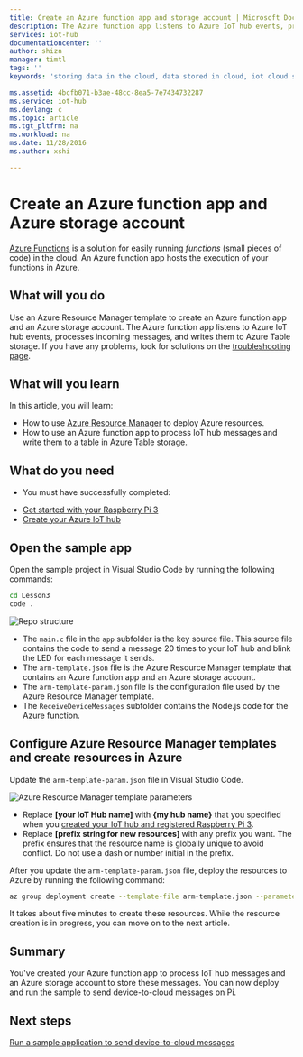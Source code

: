 ```yaml
---
title: Create an Azure function app and storage account | Microsoft Docs
description: The Azure function app listens to Azure IoT hub events, processes incoming messages, and writes them to Azure Table storage.
services: iot-hub
documentationcenter: ''
author: shizn
manager: timtl
tags: ''
keywords: 'storing data in the cloud, data stored in cloud, iot cloud service'

ms.assetid: 4bcfb071-b3ae-48cc-8ea5-7e7434732287
ms.service: iot-hub
ms.devlang: c
ms.topic: article
ms.tgt_pltfrm: na
ms.workload: na
ms.date: 11/28/2016
ms.author: xshi

---
```

# Create an Azure function app and Azure storage account
[Azure Functions](../../articles/azure-functions/functions-overview.md) is a solution for easily running *functions* (small pieces of code) in the cloud. An Azure function app hosts the execution of your functions in Azure.

## What will you do
Use an Azure Resource Manager template to create an Azure function app and an Azure storage account. The Azure function app listens to Azure IoT hub events, processes incoming messages, and writes them to Azure Table storage. If you have any problems, look for solutions on the [troubleshooting page](iot-hub-raspberry-pi-kit-c-troubleshooting.md).

## What will you learn
In this article, you will learn:
* How to use [Azure Resource Manager](../../articles/azure-resource-manager/resource-group-overview.md) to deploy Azure resources.
* How to use an Azure function app to process IoT hub messages and write them to a table in Azure Table storage.

## What do you need
* You must have successfully completed:
- [Get started with your Raspberry Pi 3](iot-hub-raspberry-pi-kit-c-get-started.md)
- [Create your Azure IoT hub](iot-hub-raspberry-pi-kit-c-get-started.md)

## Open the sample app
Open the sample project in Visual Studio Code by running the following commands:

```bash
cd Lesson3
code .
```

![Repo structure](media/iot-hub-raspberry-pi-lessons/lesson3/repo_structure_c.png)

* The `main.c` file in the `app` subfolder is the key source file. This source file contains the code to send a message 20 times to your IoT hub and blink the LED for each message it sends.
* The `arm-template.json` file is the Azure Resource Manager template that contains an Azure function app and an Azure storage account.
* The `arm-template-param.json` file is the configuration file used by the Azure Resource Manager template.
* The `ReceiveDeviceMessages` subfolder contains the Node.js code for the Azure function.

## Configure Azure Resource Manager templates and create resources in Azure
Update the `arm-template-param.json` file in Visual Studio Code.

![Azure Resource Manager template parameters](media/iot-hub-raspberry-pi-lessons/lesson3/arm_para_c.png)

* Replace **[your IoT Hub name]** with **{my hub name}** that you specified when you [created your IoT hub and registered Raspberry Pi 3](iot-hub-raspberry-pi-kit-c-lesson2-prepare-azure-iot-hub.md).
* Replace **[prefix string for new resources]** with any prefix you want. The prefix ensures that the resource name is globally unique to avoid conflict. Do not use a dash or number initial in the prefix.

After you update the `arm-template-param.json` file, deploy the resources to Azure by running the following command:

```bash
az group deployment create --template-file arm-template.json --parameters @arm-template-param.json -g iot-sample
```

It takes about five minutes to create these resources. While the resource creation is in progress, you can move on to the next article.

## Summary
You've created your Azure function app to process IoT hub messages and an Azure storage account to store these messages. You can now deploy and run the sample to send device-to-cloud messages on Pi.

## Next steps
[Run a sample application to send device-to-cloud messages](iot-hub-raspberry-pi-kit-c-lesson3-run-azure-blink.md)

